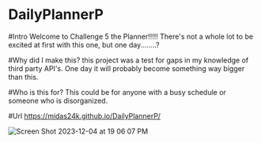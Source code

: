 # DailyPlannerP

#Intro
Welcome to Challenge 5 the Planner!!!!! There's not a whole lot to be excited at first with this one, but one day........? 

#Why did I make this?
this project was a test for gaps in my knowledge of third party API's. One day it will probably become something way bigger than this.

#Who is this for?
This could be for anyone with a busy schedule or someone who is disorganized.

#Url
https://midas24k.github.io/DailyPlannerP/

![Screen Shot 2023-12-04 at 19 06 07 PM](https://github.com/Midas24k/DailyPlannerP/assets/137853877/36597888-8ea0-4426-adf2-2a2939c6c5b4)
